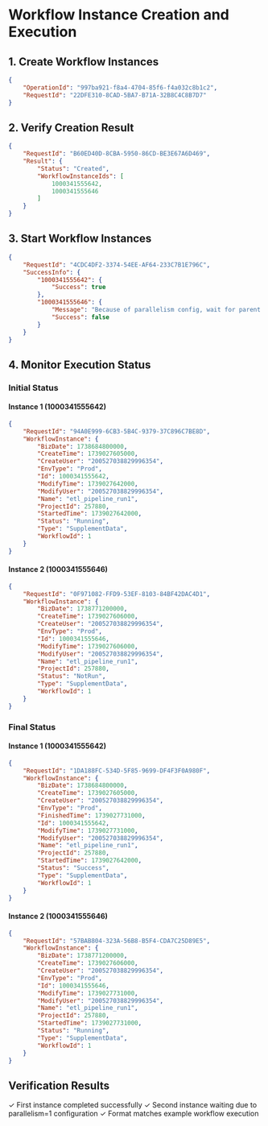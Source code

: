 # Workflow Instance Creation and Execution

## 1. Create Workflow Instances
```json
{
	"OperationId": "997ba921-f8a4-4704-85f6-f4a032c8b1c2",
	"RequestId": "22DFE310-8CAD-5BA7-B71A-32B8C4C8B7D7"
}
```

## 2. Verify Creation Result
```json
{
	"RequestId": "B60ED40D-8CBA-5950-86CD-BE3E67A6D469",
	"Result": {
		"Status": "Created",
		"WorkflowInstanceIds": [
			1000341555642,
			1000341555646
		]
	}
}
```

## 3. Start Workflow Instances
```json
{
	"RequestId": "4CDC4DF2-3374-54EE-AF64-233C7B1E796C",
	"SuccessInfo": {
		"1000341555642": {
			"Success": true
		},
		"1000341555646": {
			"Message": "Because of parallelism config, wait for parent workflowInstance[1000341555642] to finish",
			"Success": false
		}
	}
}
```

## 4. Monitor Execution Status
### Initial Status
#### Instance 1 (1000341555642)
```json
{
	"RequestId": "94A0E999-6CB3-5B4C-9379-37C896C7BE8D",
	"WorkflowInstance": {
		"BizDate": 1738684800000,
		"CreateTime": 1739027605000,
		"CreateUser": "200527038829996354",
		"EnvType": "Prod",
		"Id": 1000341555642,
		"ModifyTime": 1739027642000,
		"ModifyUser": "200527038829996354",
		"Name": "etl_pipeline_run1",
		"ProjectId": 257880,
		"StartedTime": 1739027642000,
		"Status": "Running",
		"Type": "SupplementData",
		"WorkflowId": 1
	}
}
```

#### Instance 2 (1000341555646)
```json
{
	"RequestId": "0F971082-FFD9-53EF-8103-84BF42DAC4D1",
	"WorkflowInstance": {
		"BizDate": 1738771200000,
		"CreateTime": 1739027606000,
		"CreateUser": "200527038829996354",
		"EnvType": "Prod",
		"Id": 1000341555646,
		"ModifyTime": 1739027606000,
		"ModifyUser": "200527038829996354",
		"Name": "etl_pipeline_run1",
		"ProjectId": 257880,
		"Status": "NotRun",
		"Type": "SupplementData",
		"WorkflowId": 1
	}
}
```

### Final Status
#### Instance 1 (1000341555642)
```json
{
	"RequestId": "1DA188FC-534D-5F85-9699-DF4F3F0A980F",
	"WorkflowInstance": {
		"BizDate": 1738684800000,
		"CreateTime": 1739027605000,
		"CreateUser": "200527038829996354",
		"EnvType": "Prod",
		"FinishedTime": 1739027731000,
		"Id": 1000341555642,
		"ModifyTime": 1739027731000,
		"ModifyUser": "200527038829996354",
		"Name": "etl_pipeline_run1",
		"ProjectId": 257880,
		"StartedTime": 1739027642000,
		"Status": "Success",
		"Type": "SupplementData",
		"WorkflowId": 1
	}
}
```

#### Instance 2 (1000341555646)
```json
{
	"RequestId": "57BAB804-323A-56B8-B5F4-CDA7C25D89E5",
	"WorkflowInstance": {
		"BizDate": 1738771200000,
		"CreateTime": 1739027606000,
		"CreateUser": "200527038829996354",
		"EnvType": "Prod",
		"Id": 1000341555646,
		"ModifyTime": 1739027731000,
		"ModifyUser": "200527038829996354",
		"Name": "etl_pipeline_run1",
		"ProjectId": 257880,
		"StartedTime": 1739027731000,
		"Status": "Running",
		"Type": "SupplementData",
		"WorkflowId": 1
	}
}
```

## Verification Results
✓ First instance completed successfully
✓ Second instance waiting due to parallelism=1 configuration
✓ Format matches example workflow execution

